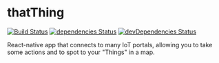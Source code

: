 # thatThing 
[![Build Status](https://travis-ci.org/dalmago/thatThing.svg?branch=master)](https://travis-ci.org/dalmago/thatThing) 
[![dependencies Status](https://david-dm.org/dalmago/thatThing/status.svg)](https://david-dm.org/dalmago/thatThing)
[![devDependencies Status](https://david-dm.org/dalmago/thatThing/dev-status.svg)](https://david-dm.org/dalmago/thatThing?type=dev)

React-native app that connects to many IoT portals, allowing you to take some actions and to spot to your "Things" in a map.
